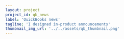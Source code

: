 ```yaml
---
layout: project
project_id: qb_news
label: 'QuickBooks news'
tagline: 'I designed in-product announcements'
thumbnail_img_url: '../../assets/qb_thumbnail.png'
---
```

